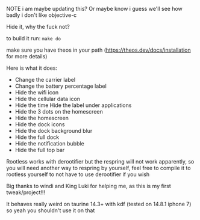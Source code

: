 NOTE i am maybe updating this? Or maybe know i guess we'll see how badly i don't like objective-c

Hide it, why the fuck not?

to build it run: ```make do```

make sure you have theos in your path (https://theos.dev/docs/installation for more details)

Here is what it does: 
- Change the carrier label 
- Change the battery percentage label 
- Hide the wifi icon 
- Hide the cellular data icon 
- Hide the time Hide the label under applications 
- Hide the 3 dots on the homescreen 
- Hide the homescreen 
- Hide the dock icons 
- Hide the dock background blur 
- Hide the full dock 
- Hide the notification bubble 
- Hide the full top bar

Rootless works with derootifier but the respring will not work apparently, so you will need another way to respring by yourself, feel free to compile it to rootless yourself to not have to use derootifier if you wish

Big thanks to windi and King Luki for helping me, as this is my first tweak/project!!!

It behaves really weird on taurine 14.3+ with kdf (tested on 14.8.1 iphone 7) so yeah you shouldn't use it on that
